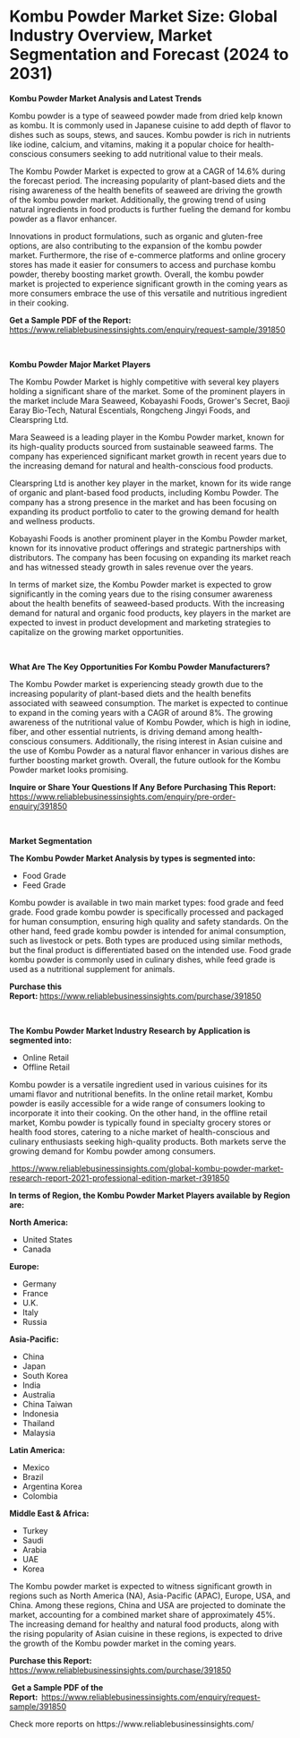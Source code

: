 <p><h1>Kombu Powder Market Size: Global Industry Overview, Market Segmentation and Forecast (2024 to 2031)</h1></p><p><strong>Kombu Powder Market Analysis and Latest Trends</strong></p>
<p><p>Kombu powder is a type of seaweed powder made from dried kelp known as kombu. It is commonly used in Japanese cuisine to add depth of flavor to dishes such as soups, stews, and sauces. Kombu powder is rich in nutrients like iodine, calcium, and vitamins, making it a popular choice for health-conscious consumers seeking to add nutritional value to their meals.</p><p>The Kombu Powder Market is expected to grow at a CAGR of 14.6% during the forecast period. The increasing popularity of plant-based diets and the rising awareness of the health benefits of seaweed are driving the growth of the kombu powder market. Additionally, the growing trend of using natural ingredients in food products is further fueling the demand for kombu powder as a flavor enhancer.</p><p>Innovations in product formulations, such as organic and gluten-free options, are also contributing to the expansion of the kombu powder market. Furthermore, the rise of e-commerce platforms and online grocery stores has made it easier for consumers to access and purchase kombu powder, thereby boosting market growth. Overall, the kombu powder market is projected to experience significant growth in the coming years as more consumers embrace the use of this versatile and nutritious ingredient in their cooking.</p></p>
<p><strong>Get a Sample PDF of the Report:&nbsp;</strong> <a href="https://www.reliablebusinessinsights.com/enquiry/request-sample/391850">https://www.reliablebusinessinsights.com/enquiry/request-sample/391850</a></p>
<p>&nbsp;</p>
<p><strong>Kombu Powder Major Market Players</strong></p>
<p><p>The Kombu Powder Market is highly competitive with several key players holding a significant share of the market. Some of the prominent players in the market include Mara Seaweed, Kobayashi Foods, Grower's Secret, Baoji Earay Bio-Tech, Natural Escentials, Rongcheng Jingyi Foods, and Clearspring Ltd.</p><p>Mara Seaweed is a leading player in the Kombu Powder market, known for its high-quality products sourced from sustainable seaweed farms. The company has experienced significant market growth in recent years due to the increasing demand for natural and health-conscious food products.</p><p>Clearspring Ltd is another key player in the market, known for its wide range of organic and plant-based food products, including Kombu Powder. The company has a strong presence in the market and has been focusing on expanding its product portfolio to cater to the growing demand for health and wellness products.</p><p>Kobayashi Foods is another prominent player in the Kombu Powder market, known for its innovative product offerings and strategic partnerships with distributors. The company has been focusing on expanding its market reach and has witnessed steady growth in sales revenue over the years.</p><p>In terms of market size, the Kombu Powder market is expected to grow significantly in the coming years due to the rising consumer awareness about the health benefits of seaweed-based products. With the increasing demand for natural and organic food products, key players in the market are expected to invest in product development and marketing strategies to capitalize on the growing market opportunities.</p></p>
<p>&nbsp;</p>
<p><strong>What Are The Key Opportunities For Kombu Powder Manufacturers?</strong></p>
<p><p>The Kombu Powder market is experiencing steady growth due to the increasing popularity of plant-based diets and the health benefits associated with seaweed consumption. The market is expected to continue to expand in the coming years with a CAGR of around 8%. The growing awareness of the nutritional value of Kombu Powder, which is high in iodine, fiber, and other essential nutrients, is driving demand among health-conscious consumers. Additionally, the rising interest in Asian cuisine and the use of Kombu Powder as a natural flavor enhancer in various dishes are further boosting market growth. Overall, the future outlook for the Kombu Powder market looks promising.</p></p>
<p><strong>Inquire or Share Your Questions If Any Before Purchasing This Report:</strong> <a href="https://www.reliablebusinessinsights.com/enquiry/pre-order-enquiry/391850">https://www.reliablebusinessinsights.com/enquiry/pre-order-enquiry/391850</a></p>
<p>&nbsp;</p>
<p><strong>Market Segmentation</strong></p>
<p><strong>The Kombu Powder Market Analysis by types is segmented into:</strong></p>
<p><ul><li>Food Grade</li><li>Feed Grade</li></ul></p>
<p><p>Kombu powder is available in two main market types: food grade and feed grade. Food grade kombu powder is specifically processed and packaged for human consumption, ensuring high quality and safety standards. On the other hand, feed grade kombu powder is intended for animal consumption, such as livestock or pets. Both types are produced using similar methods, but the final product is differentiated based on the intended use. Food grade kombu powder is commonly used in culinary dishes, while feed grade is used as a nutritional supplement for animals.</p></p>
<p><strong>Purchase this Report:&nbsp;</strong><a href="https://www.reliablebusinessinsights.com/purchase/391850">https://www.reliablebusinessinsights.com/purchase/391850</a></p>
<p>&nbsp;</p>
<p><strong>The Kombu Powder Market Industry Research by Application is segmented into:</strong></p>
<p><ul><li>Online Retail</li><li>Offline Retail</li></ul></p>
<p><p>Kombu powder is a versatile ingredient used in various cuisines for its umami flavor and nutritional benefits. In the online retail market, Kombu powder is easily accessible for a wide range of consumers looking to incorporate it into their cooking. On the other hand, in the offline retail market, Kombu powder is typically found in specialty grocery stores or health food stores, catering to a niche market of health-conscious and culinary enthusiasts seeking high-quality products. Both markets serve the growing demand for Kombu powder among consumers.</p></p>
<p><a href="https://www.reliablebusinessinsights.com/global-kombu-powder-market-research-report-2021-professional-edition-market-r391850">&nbsp;https://www.reliablebusinessinsights.com/global-kombu-powder-market-research-report-2021-professional-edition-market-r391850</a></p>
<p><strong>In terms of Region, the Kombu Powder Market Players available by Region are:</strong></p>
<p>
    <p> <strong> North America: </strong>
        <ul>
            <li>United States</li>
            <li>Canada</li>
        </ul>
        </p> 
    <p> <strong> Europe: </strong>
        <ul>
            <li>Germany</li>
            <li>France</li>
            <li>U.K.</li>
            <li>Italy</li>
            <li>Russia</li>
        </ul>
        </p> 
    <p> <strong> Asia-Pacific: </strong>
        <ul>
            <li>China</li>
            <li>Japan</li>
            <li>South Korea</li>
            <li>India</li>
            <li>Australia</li>
            <li>China Taiwan</li>
            <li>Indonesia</li>
            <li>Thailand</li>
            <li>Malaysia</li>
        </ul>
        </p> 
    <p> <strong> Latin America: </strong>
        <ul>
            <li>Mexico</li>
            <li>Brazil</li>
            <li>Argentina Korea</li>
            <li>Colombia</li>
        </ul>
        </p> 
    <p> <strong> Middle East & Africa: </strong>
        <ul>
            <li>Turkey</li>
            <li>Saudi</li>
            <li>Arabia</li>
            <li>UAE</li>
            <li>Korea</li>
        </ul>
    </p>
    </p>
<p><p>The Kombu powder market is expected to witness significant growth in regions such as North America (NA), Asia-Pacific (APAC), Europe, USA, and China. Among these regions, China and USA are projected to dominate the market, accounting for a combined market share of approximately 45%. The increasing demand for healthy and natural food products, along with the rising popularity of Asian cuisine in these regions, is expected to drive the growth of the Kombu powder market in the coming years.</p></p>
<p><strong>Purchase this Report: </strong><a href="https://www.reliablebusinessinsights.com/purchase/391850">https://www.reliablebusinessinsights.com/purchase/391850</a></p>
<p>&nbsp;<strong>Get a Sample PDF of the Report:&nbsp;&nbsp;</strong><a href="https://www.reliablebusinessinsights.com/enquiry/request-sample/391850">https://www.reliablebusinessinsights.com/enquiry/request-sample/391850</a></p>
<p><strong></strong></p>
<p>Check more reports on https://www.reliablebusinessinsights.com/</p>